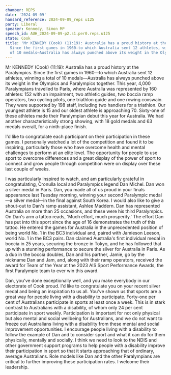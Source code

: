 ```yaml
---
chamber: REPS
date: '2024-09-09'
hansard_reference: 2024-09-09_reps u125
party: Liberal
speaker: Kennedy, Simon MP
speech_id: AUH_2024-09-09-p2.s1.per0.reps.u125
state: Cook
title: 'Mr KENNEDY (Cook) (11:19): Australia has a proud history at the Paralympics.
  Since the first games in 1960—to which Australia sent 12 athletes, winning a total
  of 10 medals—Australia has always punched above its weight in the Olympics and Paralymp...'
---
```


Mr KENNEDY (Cook) (11:19): Australia has a proud history at the Paralympics. Since the first games in 1960—to which Australia sent 12 athletes, winning a total of 10 medals—Australia has always punched above its weight in the Olympics and Paralympics together. This year, 4,000 Paralympians travelled to Paris, where Australia was represented by 160 athletes: 152 with an impairment, two athletic guides, two boccia ramp operators, two cycling pilots, one triathlon guide and one rowing coxswain. They were supported by 198 staff, including two handlers for a triathlon. Our youngest athlete is 15 and our oldest athlete is approaching 70. Sixty-one of these athletes made their Paralympian debut this year for Australia. We had another characteristically strong showing, with 18 gold medals and 63 medals overall, for a ninth-place finish.

I'd like to congratulate each participant on their participation in these games. I personally watched a lot of the competition and found it to be inspiring, particularly those who have overcome health and mental challenges to perform at an elite level. The opportunity for people to use sport to overcome differences and a great display of the power of sport to connect and grow people through competition were on display over these last couple of weeks.

I was particularly inspired to watch, and am particularly grateful in congratulating, Cronulla local and Paralympics legend Dan Michel. Dan won a silver medal in Paris. Dan, you made all of us proud in your finals appearance last Tuesday morning, winning your second Paralympic medal—a silver medal—in the final against South Korea. I would also like to give a shout-out to Dan's ramp assistant, Ashlee Maddern. Dan has represented Australia on more than 25 occasions, and these were his third Paralympics. On Dan's arm a tattoo reads, 'Much effort, much prosperity.' The effort Dan has put into this sport since the age of 16 demonstrates the truth of this tattoo. He entered the games for Australia in the unprecedented position of being world No. 1 in the BC3 individual and, paired with Jamieson Leeson, world No. 1 in the BC3 pairs. Dan claimed Australia's first individual medal in boccia in 25 years, securing the bronze in Tokyo, and he has followed that up with a stunning performance to secure the silver for Australia in Paris. As a duo in the boccia doubles, Dan and his partner, Jamie, go by the nickname Dan and Jam, and, along with their ramp operators, received the award for Team of the Year at the 2023 AIS Sport Performance Awards, the first Paralympic team to ever win this award.

Dan, you've done exceptionally well, and you make everybody in our electorate of Cook proud. I'd like to congratulate you on your recent silver medal and being an inspiration to us all. You've shown us that sports are a great way for people living with a disability to participate. Forty-one per cent of Australians participate in sports at least once a week. This is in stark contrast to Australians with a disability, of whom only 24 per cent participate in sport weekly. Participation is important for not only physical but also mental and social wellbeing for Australians, and we do not want to freeze out Australians living with a disability from these mental and social improvement opportunities. I encourage people living with a disability to follow the example of Dan and to consider sport and what it can do for them physically, mentally and socially. I think we need to look to the NDIS and other government support programs to help people with a disability improve their participation in sport so that it starts approaching that of ordinary, average Australians. Role models like Dan and the other Paralympians are critical to further improving these participation rates. I welcome their leadership.